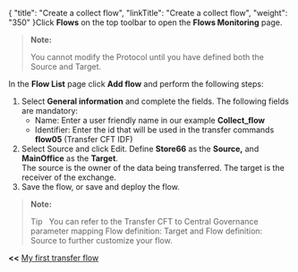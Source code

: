 {
    "title": "Create a collect flow",
    "linkTitle": "Create a collect flow",
    "weight": "350"
}Click **Flows** on the top toolbar to open the **Flows Monitoring** page.

> **Note:**
>
> You cannot modify the Protocol until you have defined both the Source and Target.

In the **Flow List** page click **Add flow** and perform the following steps:

1.  Select **General information** and complete the fields. The following fields are mandatory:
    -   Name: Enter a user friendly name in our example **Collect\_flow**
    -   Identifier: Enter the id that will be used in the transfer commands **flow05** (Transfer CFT IDF)
2.  Select Source and click Edit. Define **Store66** as the **Source,** and **MainOffice** as the **Target**.  
    The source is the owner of the data being transferred. The target is the receiver of the exchange.
3.  Save the flow, or save and deploy the flow.

> **Note:**
>
> Tip  
> You can refer to the Transfer CFT to Central Governance parameter mapping Flow definition: Target and Flow definition: Source to further customize your flow.

**&lt;&lt;** <a href="../../" class="bold_in_para MCXref xref xrefbold_in_para">My first transfer flow</a>
